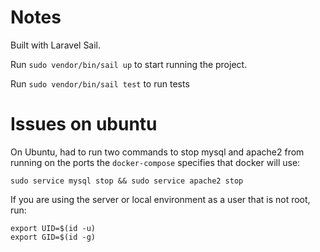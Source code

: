 # Notes

Built with Laravel Sail.

Run `sudo vendor/bin/sail up` to start running the project.

Run `sudo vendor/bin/sail test` to run tests


# Issues on ubuntu
On Ubuntu, had to run two commands to stop mysql and apache2 from running on the ports the `docker-compose` specifies that docker will use:
```
sudo service mysql stop && sudo service apache2 stop
```

If you are using the server or local environment as a user that is not root, run:
```
export UID=$(id -u)
export GID=$(id -g)
```